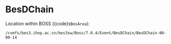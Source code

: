 # BesDChain

Location within BOSS ({code}`$BesArea`):

```text
/cvmfs/bes3.ihep.ac.cn/bes3sw/Boss/7.0.4/Event/BesDChain/BesDChain-00-00-14
```

